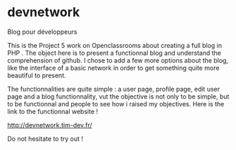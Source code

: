 # devnetwork
Blog pour développeurs

This is the Project 5 work on Openclassrooms about creating a full blog in PHP . The object here is to present a functionnal blog and understand the comprehension of github. I chose to add a few more options about the blog, like the interface of a basic network in order to get something quite more beautiful to present.

The functionnalities are quite simple : a user page, profile page, edit user page and a blog functionnality, vut the objective is not only to be simple, but to be functionnal and people to see how i raised my objectives. Here is the link to the functionnal website !

http://devnetwork.tim-dev.fr/

Do not hesitate to try out !
